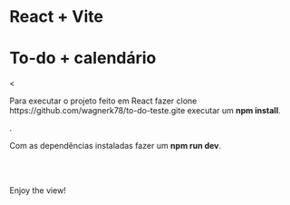 # React + Vite

<h1>To-do + calendário</h1>
<
<p>Para executar o projeto feito em React fazer clone <a>https://github.com/wagnerk78/to-do-teste.git</a>e executar um <b>npm install</b>.</p>.
<p>Com as dependências instaladas fazer um <b>npm run dev</b>.</p>
<br>
<br>
<p>Enjoy the view!</p>
